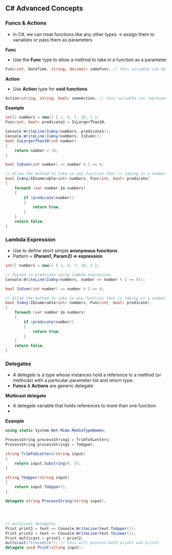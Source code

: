 ## C# Advanced Concepts
### Funcs & Actions
- In C#, we can treat functions like any other types -> assign them to variables or pass them as parameters

**Func**
- Use the **Func** type to allow a method to take in a function as a parameter
```c#
Func<int, DateTime, string, decimal> someFunc; // this variable can be assigned any function that takes in an int, DateTime and string parameters, and returns a decimal 
```

**Action**
- Use **Action** type for **void functions**
```c#
Action<string, string, bool> someAction; // this variable can represent any void functions that takes in two string parameters and a boolean
```

**Example**
```c#
int[] numbers = new[] { 1, 4, 7, 19, 2 };
Func<int, bool> predicate1 = IsLargerThan10;

Console.WriteLine(IsAny(numbers, predicate1));
Console.WriteLine(IsAny(numbers, IsEven));
bool IsLargerThan10(int number)
{
    return number > 10;
}

bool IsEven(int number) => number % 2 == 0;

// Allow the method to take in any function that is taking in a number and return a boolean
bool IsAny(IEnumerable<int> numbers, Func<int, bool> predicate)
{
    foreach (var number in numbers)
    {
        if (predicate(number))
        {
            return true;
        }
    }
    return false;
}
```

### Lambda Expression
- Use to define short simple **anonymous functions**
- Pattern = **(Param1, Param2) => expression**
```c#
int[] numbers = new[] { 1, 4, 7, 19, 2 };

// Passed in predicate using lambda expression
Console.WriteLine(IsAny(numbers, number => number % 2 == 0));

bool IsEven(int number) => number % 2 == 0;

// Allow the method to take in any function that is taking in a number and return a boolean
bool IsAny(IEnumerable<int> numbers, Func<int, bool> predicate)
{
    foreach (var number in numbers)
    {
        if (predicate(number))
        {
            return true;
        }
    }
    return false;
}
```

### Delegates
- A delegate is a type whose instances hold a reference to a method (or methods) with a particular parameter list and return type.
- **Funcs** & **Actions** are generic delegate

**Multicast delegate**
- A delegate variable that holds references to more than one function
- 
**Example**
```c#
using static System.Net.Mime.MediaTypeNames;

ProcessString processString1 = TrimTo5Letters;
ProcessString processString2 = ToUpper;

string TrimTo5Letters(string input)
{
    return input.Substring(0, 5);
}

string ToUpper(string input)
{
    return input.ToUpper();
}

delegate string ProcessString(string input);




// multicast delegates
Print print1 = text => Console.WriteLine(text.ToUpper());
Print print2 = text => Console.WriteLine(text.ToLower());
Print multicast = print1 + print2;
multicast("Crocodile"); // this will process both print1 and print2
delegate void Print(string input);
```

